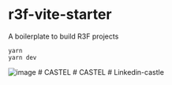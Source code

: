 # r3f-vite-starter
A boilerplate to build R3F projects

```
yarn
yarn dev
```


![image](https://user-images.githubusercontent.com/6551176/221732091-23ee52cb-4150-42fa-b998-43628d7a6b0d.png)
#   C A S T E L  
 #   C A S T E L  
 #   L i n k e d i n - c a s t l e  
 
